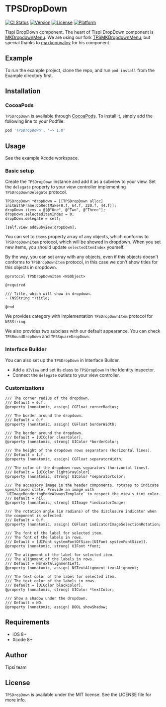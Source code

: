 # TPSDropDown

[![CI Status](https://img.shields.io/travis/tipsi/tipsi-dropdown-ios.svg?style=flat)](https://travis-ci.org/tipsi/tipsi-dropdown-ios)
[![Version](https://img.shields.io/cocoapods/v/TPSDropDown.svg?style=flat)](http://cocoapods.org/pods/TPSDropDown)
[![License](https://img.shields.io/cocoapods/l/TPSDropDown.svg?style=flat)](http://cocoapods.org/pods/TPSDropDown)
[![Platform](https://img.shields.io/cocoapods/p/TPSDropDown.svg?style=flat)](http://cocoapods.org/pods/TPSDropDown)

Tispi DropDown component.
The heart of Tispi DropDown component is [MKDropdownMenu](https://github.com/maxkonovalov/MKDropdownMenu). We are using our fork [TPSMKDropdownMenu](https://github.com/tipsi/MKDropdownMenu), but special thanks to [maxkonovalov](https://github.com/maxkonovalov) for his component.    

## Example
To run the example project, clone the repo, and run `pod install` from the Example directory first.

## Installation
### CocoaPods

`TPSDropDown` is available through [CocoaPods](http://cocoapods.org). To install
it, simply add the following line to your Podfile:

```ruby
pod 'TPSDropDown', '~> 1.0'
```

## Usage
See the example Xcode workspace.

### Basic setup

Create the `TPSDropDown` instance and add it as a subview to your view. Set the `delegate` property to your view controller implementing `TPSDropDownDelegate` protocol.

```objc
TPSDropDown *dropDown = [[TPSDropDown alloc] initWithFrame:CGRectMake(0.f, 64.f, 320.f, 44.f)];
dropDown.items = @[@"One", @"Two", @"Three"];
dropDown.selectedItemIndex = 0;
dropDown.delegate = self;

[self.view addSubview:dropDown];
```

You can set to `items` property array of any objects, which conforms to `TPSDropDownItem` protocol, which will be showed in dropdown. When you set new items, you should update `selectedItemIndex` yourself.

By the way, you can set array with any objects, even if this objects doesn't conforms to `TPSDropDownItem` protocol, in this case we don't show titles for this objects in dropdown.

```objc
@protocol TPSDropDownItem <NSObject>

@required

/// Title, which will show in dropdown.
- (NSString *)title;

@end
```

We provides category with implementation `TPSDropDownItem` protocol for `NSSString`.

We also provides two subclass with our default appearance. You can check `TPSRoundDropDown` and `TPSSquareDropDown`.

### Interface Builder

You can also set up the `TPSDropDown` in Interface Builder.

- Add a `UIView` and set its class to `TPSDropDown` in the Identity inspector.
- Connect the `delegate` outlets to your view controller.

### Customizations

```objc
/// The corner radius of the dropdown.
/// Default = 0.f.
@property (nonatomic, assign) CGFloat cornerRadius;

/// The border around the dropdown.
/// Default = 0.f.
@property (nonatomic, assign) CGFloat borderWidth;

/// The border around the dropdown.
/// Default = [UIColor clearColor].
@property (nonatomic, strong) UIColor *borderColor;

/// The height of the dropdown rows separators (horizontal lines).
/// Default = 1.f.
@property (nonatomic, assign) CGFloat separatorWidth;

/// The color of the dropdown rows separators (horizontal lines).
/// Default = [UIColor lightGrayColor].
@property (nonatomic, strong) UIColor *separatorColor;

/// The accessory image in the header components, rotates to indicate open/closed state. Provide an image with `UIImageRenderingModeAlwaysTemplate` to respect the view's tint color.
/// Default = nil.
@property (nonatomic, strong) UIImage *indicatorImage;

/// The rotation angle (in radians) of the disclosure indicator when the component is selected.
/// Default = 0.f.
@property (nonatomic, assign) CGFloat indicatorImageSelectionRotation;

/// The font of the label for selected item.
/// The font of the labels in rows.
/// Default = [UIFont systemFontOfSize:[UIFont systemFontSize]].
@property (nonatomic, strong) UIFont *font;

/// The alignment of the label for selected item.
/// The alignment of the labels in rows.
/// Default = NSTextAlignmentLeft.
@property (nonatomic, assign) NSTextAlignment textAlignment;

/// The text color of the label for selected item.
/// The text color of the labels in rows.
/// Default = [UIColor blackColor].
@property (nonatomic, strong) UIColor *textColor;

/// Show a shadow under the dropdown.
/// Default = NO.
@property (nonatomic, assign) BOOL showShadow;
```

## Requirements
- iOS 8+
- Xcode 8+

## Author
Tipsi team

## License
`TPSDropDown` is available under the MIT license. See the LICENSE file for more info.
